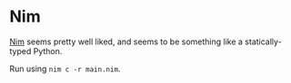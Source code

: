 # Nim

[Nim](https://nim-lang.org/) seems pretty well liked, and seems to be something like a statically-typed Python.

Run using `nim c -r main.nim`.
